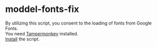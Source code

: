 # moddel-fonts-fix
By utilizing this script, you consent to the loading of fonts from Google Fonts.\
You need [Tampermonkey](https://www.tampermonkey.net/) installed.\
[Install](https://github.com/HennieLP/moddel-fonts-fix/raw/main/Moddle%20Fonts%20Fix-0.1.user.js) the script.
